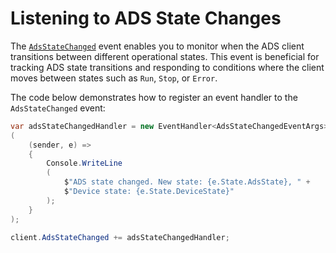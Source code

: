 # Listening to ADS State Changes

The [`AdsStateChanged`](https://infosys.beckhoff.com/content/1033/tc3_ads.net/9407905547.html) event enables you to monitor when the ADS client transitions between different operational states. This event is beneficial for tracking ADS state transitions and responding to conditions where the client moves between states such as `Run`, `Stop`, or `Error`.

The code below demonstrates how to register an event handler to the `AdsStateChanged` event:
```cs
var adsStateChangedHandler = new EventHandler<AdsStateChangedEventArgs>
(
    (sender, e) =>
    {
        Console.WriteLine
        (
            $"ADS state changed. New state: {e.State.AdsState}, " +
            $"Device state: {e.State.DeviceState}"
        );
    }
);

client.AdsStateChanged += adsStateChangedHandler;
```